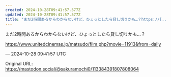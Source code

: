 ```yaml
---
created: 2024-10-28T09:41:57.577Z
updated: 2024-10-28T09:41:57.577Z
title: "まだ2時間あるからわからないけど、ひょっとしたら貸し切りかも…？https://[...]"
---
```


<p>まだ2時間あるからわからないけど、ひょっとしたら貸し切りかも…？</p><p><a href="https://www.unitedcinemas.jp/matsudo/film.php?movie=11913&amp;from=daily" target="_blank" rel="nofollow noopener" translate="no"><span class="invisible">https://www.</span><span class="ellipsis">unitedcinemas.jp/matsudo/film.</span><span class="invisible">php?movie=11913&amp;from=daily</span></a></p>

&mdash; 2024-10-28 09:41:57 UTC

Original URL: https://mastodon.social/@sakuramochi0/113384391807808064
